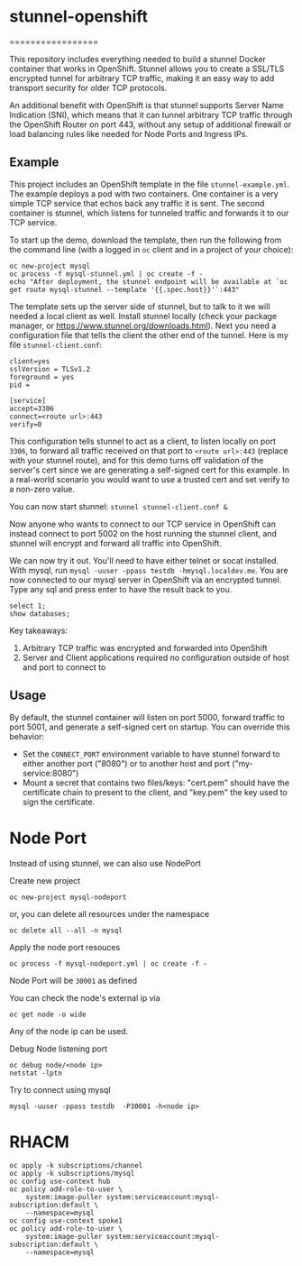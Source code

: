 # stunnel-openshift
=================

This repository includes everything needed to build a stunnel Docker container 
that works in OpenShift. Stunnel allows you to create a SSL/TLS encrypted 
tunnel for arbitrary TCP traffic, making it an easy way to add transport 
security for older TCP protocols.

An additional benefit with OpenShift is that stunnel supports Server Name 
Indication (SNI), which means that it can tunnel arbitrary TCP traffic through
the OpenShift Router on port 443, without any setup of additional firewall or
load balancing rules like needed for Node Ports and Ingress IPs.

Example
-------

This project includes an OpenShift template in the file `stunnel-example.yml`.
The example deploys a pod with two containers. One container is a very simple
TCP service that echos back any traffic it is sent. The second container is 
stunnel, which listens for tunneled traffic and forwards it to our TCP service.

To start up the demo, download the template, then run the following from the 
command line (with a logged in `oc` client and in a project of your choice):

```
oc new-project mysql
oc process -f mysql-stunnel.yml | oc create -f -
echo "After deployment, the stunnel endpoint will be available at `oc get route mysql-stunnel --template '{{.spec.host}}'`:443"
```


The template sets up the server side of stunnel, but to talk to it we will 
needed a local client as well. Install stunnel locally (check your package 
manager, or https://www.stunnel.org/downloads.html). Next you need a 
configuration file that tells the client the other end of the tunnel. Here is 
my file `stunnel-client.conf`:

```
client=yes
sslVersion = TLSv1.2
foreground = yes
pid = 

[service]
accept=3306
connect=<route url>:443
verify=0
```

This configuration tells stunnel to act as a client, to listen locally on port 
`3306`, to forward all traffic received on that port to 
`<route url>:443` (replace with your stunnel route), 
and for this demo turns off validation of the server's cert since we are 
generating a self-signed cert for this example. In a real-world scenario you 
would want to use a trusted cert and set verify to a non-zero value.

You can now start stunnel: `stunnel stunnel-client.conf &`

Now anyone who wants to connect to our TCP service in OpenShift can instead 
connect to port 5002 on the host running the stunnel client, and stunnel will
encrypt and forward all traffic into OpenShift.

We can now try it out. You'll need to have either telnet or socat installed. 
With mysql, run `mysql -uuser -ppass testdb -hmysql.localdev.me`. You are now connected to our mysql 
server in OpenShift via an encrypted tunnel. Type any sql and press enter
to have the result back to you.
```
select 1;
show databases;
```

Key takeaways:

1. Arbitrary TCP traffic was encrypted and forwarded into OpenShift
2. Server and Client applications required no configuration outside of host and
   port to connect to
   
Usage
-----

By default, the stunnel container will listen on port 5000, forward traffic to 
port 5001, and generate a self-signed cert on startup. You can override this 
behavior:

* Set the `CONNECT_PORT` environment variable to have stunnel forward to either 
  another port ("8080") or to another host and port ("my-service:8080")
* Mount a secret that contains two files/keys: "cert.pem" should have the 
  certificate chain to present to the client, and "key.pem" the key used to
  sign the certificate.

# Node Port
Instead of using stunnel, we can also use NodePort

Create new project
```
oc new-project mysql-nodeport
```

or, you can delete all resources under the namespace
```
oc delete all --all -n mysql
```

Apply the node port resouces
```
oc process -f mysql-nodeport.yml | oc create -f -
```
Node Port will be `30001` as defined

You can check the node's external ip via
```
oc get node -o wide
```

Any of the node ip can be used.

Debug Node listening port
```
oc debug node/<node ip>
netstat -lptn
```


Try to connect using mysql
```
mysql -uuser -ppass testdb  -P30001 -h<node ip>
```

# RHACM 
```
oc apply -k subscriptions/channel
oc apply -k subscriptions/mysql
oc config use-context hub
oc policy add-role-to-user \
    system:image-puller system:serviceaccount:mysql-subscription:default \
    --namespace=mysql
oc config use-context spoke1
oc policy add-role-to-user \
    system:image-puller system:serviceaccount:mysql-subscription:default \
    --namespace=mysql
```
